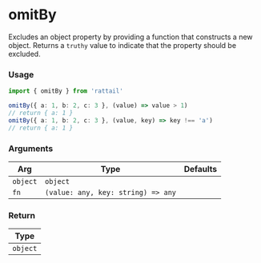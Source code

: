 # omitBy

Excludes an object property by providing a function that constructs a new object. Returns a `truthy` value to indicate that the property should be excluded.

### Usage

```ts
import { omitBy } from 'rattail'

omitBy({ a: 1, b: 2, c: 3 }, (value) => value > 1)
// return { a: 1 }
omitBy({ a: 1, b: 2, c: 3 }, (value, key) => key !== 'a')
// return { a: 1 }
```

### Arguments

| Arg      | Type                               | Defaults |
| -------- | ---------------------------------- | -------- |
| `object` | `object`                           |          |
| `fn`     | `(value: any, key: string) => any` |          |

### Return

| Type     |
| -------- |
| `object` |
